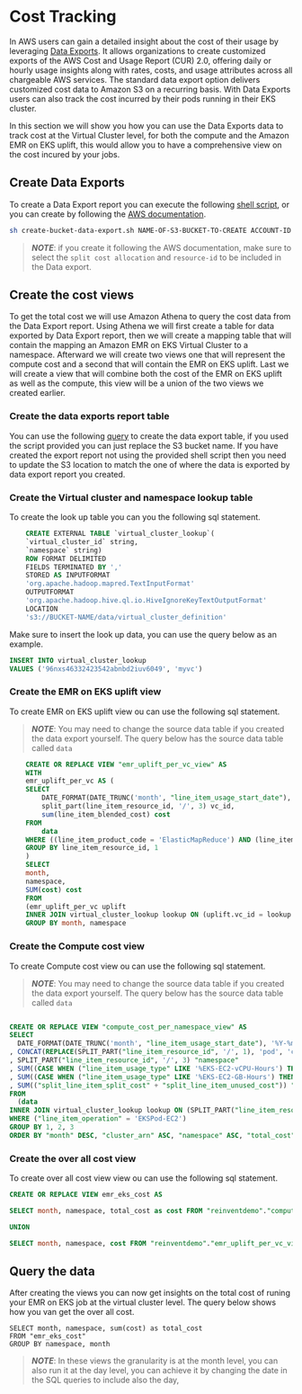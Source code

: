 # Cost Tracking

In AWS users can gain a detailed insight about the cost of their usage by leveraging [Data Exports](https://docs.aws.amazon.com/cur/latest/userguide/what-is-data-exports.html). It allows organizations to create customized exports of the AWS Cost and Usage Report (CUR) 2.0, offering daily or hourly usage insights along with rates, costs, and usage attributes across all chargeable AWS services. The standard data export option delivers customized cost data to Amazon S3 on a recurring basis. With Data Exports users can also track the cost incurred by their pods running in their EKS cluster. 

In this section we will show you how you can use the Data Exports data to track cost at the Virtual Cluster level, for both the compute and the Amazon EMR on EKS uplift, this would allow you to have a comprehensive view on the cost incured by your jobs.


## Create Data Exports

To create a Data Export report you can execute the following [shell script](), or you can create by following the [AWS documentation](https://docs.aws.amazon.com/cur/latest/userguide/dataexports-create-standard.html).


```sh
sh create-bucket-data-export.sh NAME-OF-S3-BUCKET-TO-CREATE ACCOUNT-ID REPORT-NAME 
```

> ***NOTE***: if you create it following the AWS documentation, make sure to select the `split cost allocation` and `resource-id` to be included in the Data export.

## Create the cost views

To get the total cost we will use Amazon Athena to query the cost data from the Data Export report. Using Athena we will first create a table for data exported by Data Export report, then we will create a mapping table that will contain the mapping an Amazon EMR on EKS Virtual Cluster to a namespace. Afterward we will create two views one that will represent the compute cost and a second that will contain the EMR on EKS uplift. Last we will create a view that will combine both the cost of the EMR on EKS uplift as well as the compute, this view will be a union of the two views we created earlier.   


### Create the data exports report table

You can use the following [query](https://github.com/aws/aws-emr-containers-best-practices/tree/main/content/cost-optimization/resources/sql-statements/data-export-table.sql) to create the data export table, if you used the script provided you can just replace the S3 bucket name. If you have created the export report not using the provided shell script then you need to update the S3 location to match the one of where the data is exported by data export report you created.

### Create the Virtual cluster and namespace lookup table

To create the look up table you can you the following sql statement.

```sql
    CREATE EXTERNAL TABLE `virtual_cluster_lookup`(
    `virtual_cluster_id` string, 
    `namespace` string)
    ROW FORMAT DELIMITED 
    FIELDS TERMINATED BY ',' 
    STORED AS INPUTFORMAT 
    'org.apache.hadoop.mapred.TextInputFormat' 
    OUTPUTFORMAT 
    'org.apache.hadoop.hive.ql.io.HiveIgnoreKeyTextOutputFormat'
    LOCATION
    's3://BUCKET-NAME/data/virtual_cluster_definition'
```
Make sure to insert the look up data, you can use the query below as an example.

```sql
INSERT INTO virtual_cluster_lookup 
VALUES ('96nxs46332423542abnbd2iuv6049', 'myvc')
```

### Create the EMR on EKS uplift view

To create EMR on EKS uplift view  ou can use the following sql statement.

> ***NOTE***: You may need to change the source data table if you created the data export yourself. The query below has the source data table called `data` 

```sql
    CREATE OR REPLACE VIEW "emr_uplift_per_vc_view" AS 
    WITH
    emr_uplift_per_vc AS (
    SELECT
        DATE_FORMAT(DATE_TRUNC('month', "line_item_usage_start_date"), '%Y-%m') "month",
        split_part(line_item_resource_id, '/', 3) vc_id,
        sum(line_item_blended_cost) cost
    FROM
        data
    WHERE ((line_item_product_code = 'ElasticMapReduce') AND (line_item_operation = 'StartJobRun'))
    GROUP BY line_item_resource_id, 1
    ) 
    SELECT
    month,
    namespace,
    SUM(cost) cost
    FROM
    (emr_uplift_per_vc uplift
    INNER JOIN virtual_cluster_lookup lookup ON (uplift.vc_id = lookup.virtual_cluster_id))
    GROUP BY month, namespace
```
### Create the Compute cost view

To create Compute cost view  ou can use the following sql statement.

> ***NOTE***: You may need to change the source data table if you created the data export yourself. The query below has the source data table called `data` 

```sql

CREATE OR REPLACE VIEW "compute_cost_per_namespace_view" AS
SELECT
  DATE_FORMAT(DATE_TRUNC('month', "line_item_usage_start_date"), '%Y-%m') "month"
, CONCAT(REPLACE(SPLIT_PART("line_item_resource_id", '/', 1), 'pod', 'cluster'), '/', SPLIT_PART("line_item_resource_id", '/', 2)) "cluster_arn"
, SPLIT_PART("line_item_resource_id", '/', 3) "namespace"
, SUM((CASE WHEN ("line_item_usage_type" LIKE '%EKS-EC2-vCPU-Hours') THEN ("split_line_item_split_cost" + "split_line_item_unused_cost") ELSE 0E0 END)) "cpu_cost"
, SUM((CASE WHEN ("line_item_usage_type" LIKE '%EKS-EC2-GB-Hours') THEN ("split_line_item_split_cost" + "split_line_item_unused_cost") ELSE 0E0 END)) "ram_cost"
, SUM(("split_line_item_split_cost" + "split_line_item_unused_cost")) "total_cost"
FROM
  (data
INNER JOIN virtual_cluster_lookup lookup ON (SPLIT_PART("line_item_resource_id", '/', 3) = lookup.namespace))
WHERE ("line_item_operation" = 'EKSPod-EC2')
GROUP BY 1, 2, 3
ORDER BY "month" DESC, "cluster_arn" ASC, "namespace" ASC, "total_cost" DESC

```

### Create the over all cost view

To create over all cost view view  ou can use the following sql statement.

```sql
CREATE OR REPLACE VIEW emr_eks_cost AS

SELECT month, namespace, total_cost as cost FROM "reinventdemo"."compute_cost_per_namespace_view"

UNION

SELECT month, namespace, cost FROM "reinventdemo"."emr_uplift_per_vc_view"
```

## Query the data

After creating the views you can now get insights on the total cost of runing your EMR on EKS job at the virtual cluster level. The query below shows how you van get the over all cost.

```
SELECT month, namespace, sum(cost) as total_cost
FROM "emr_eks_cost"
GROUP BY namespace, month
```
> ***NOTE***: In these views the granularity is at the month level, you can also run it at the day level, you can achieve it by changing the date in the SQL queries to include also the day, 



